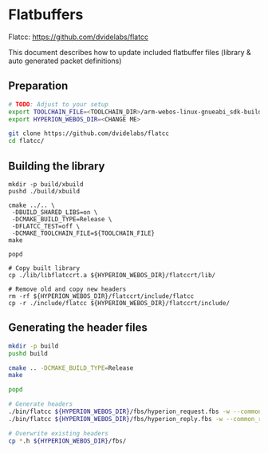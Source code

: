 # Flatbuffers

Flatcc: https://github.com/dvidelabs/flatcc

This document describes how to update included flatbuffer files
(library & auto generated packet definitions)

## Preparation

```sh
# TODO: Adjust to your setup
export TOOLCHAIN_FILE=<TOOLCHAIN_DIR>/arm-webos-linux-gnueabi_sdk-buildroot/share/buildroot/toolchainfile.cmake
export HYPERION_WEBOS_DIR=<CHANGE ME>

git clone https://github.com/dvidelabs/flatcc
cd flatcc/
```

## Building the library

```
mkdir -p build/xbuild
pushd ./build/xbuild

cmake ../.. \
 -DBUILD_SHARED_LIBS=on \
 -DCMAKE_BUILD_TYPE=Release \
 -DFLATCC_TEST=off \
 -DCMAKE_TOOLCHAIN_FILE=${TOOLCHAIN_FILE}
make

popd

# Copy built library
cp ./lib/libflatccrt.a ${HYPERION_WEBOS_DIR}/flatccrt/lib/

# Remove old and copy new headers
rm -rf ${HYPERION_WEBOS_DIR}/flatccrt/include/flatcc
cp -r ./include/flatcc ${HYPERION_WEBOS_DIR}/flatccrt/include/
```

## Generating the header files

```sh
mkdir -p build
pushd build

cmake .. -DCMAKE_BUILD_TYPE=Release
make

popd

# Generate headers
./bin/flatcc ${HYPERION_WEBOS_DIR}/fbs/hyperion_request.fbs -w --common_reader --common_builder
./bin/flatcc ${HYPERION_WEBOS_DIR}/fbs/hyperion_reply.fbs -w --common_reader --common_builder

# Overwrite existing headers
cp *.h ${HYPERION_WEBOS_DIR}/fbs/
```